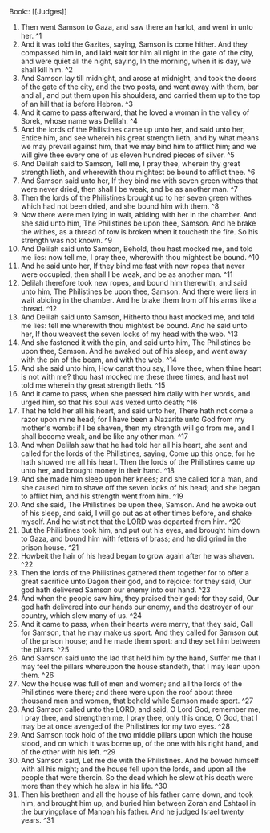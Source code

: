  Book:: [[Judges]]
 1. Then went Samson to Gaza, and saw there an harlot, and went in unto her. ^1
 2. And it was told the Gazites, saying, Samson is come hither. And they compassed him in, and laid wait for him all night in the gate of the city, and were quiet all the night, saying, In the morning, when it is day, we shall kill him. ^2
 3. And Samson lay till midnight, and arose at midnight, and took the doors of the gate of the city, and the two posts, and went away with them, bar and all, and put them upon his shoulders, and carried them up to the top of an hill that is before Hebron. ^3
 4. And it came to pass afterward, that he loved a woman in the valley of Sorek, whose name was Delilah. ^4
 5. And the lords of the Philistines came up unto her, and said unto her, Entice him, and see wherein his great strength lieth, and by what means we may prevail against him, that we may bind him to afflict him; and we will give thee every one of us eleven hundred pieces of silver. ^5
 6. And Delilah said to Samson, Tell me, I pray thee, wherein thy great strength lieth, and wherewith thou mightest be bound to afflict thee. ^6
 7. And Samson said unto her, If they bind me with seven green withes that were never dried, then shall I be weak, and be as another man. ^7
 8. Then the lords of the Philistines brought up to her seven green withes which had not been dried, and she bound him with them. ^8
 9. Now there were men lying in wait, abiding with her in the chamber. And she said unto him, The Philistines be upon thee, Samson. And he brake the withes, as a thread of tow is broken when it toucheth the fire. So his strength was not known. ^9
 10. And Delilah said unto Samson, Behold, thou hast mocked me, and told me lies: now tell me, I pray thee, wherewith thou mightest be bound. ^10
 11. And he said unto her, If they bind me fast with new ropes that never were occupied, then shall I be weak, and be as another man. ^11
 12. Delilah therefore took new ropes, and bound him therewith, and said unto him, The Philistines be upon thee, Samson. And there were liers in wait abiding in the chamber. And he brake them from off his arms like a thread. ^12
 13. And Delilah said unto Samson, Hitherto thou hast mocked me, and told me lies: tell me wherewith thou mightest be bound. And he said unto her, If thou weavest the seven locks of my head with the web. ^13
 14. And she fastened it with the pin, and said unto him, The Philistines be upon thee, Samson. And he awaked out of his sleep, and went away with the pin of the beam, and with the web. ^14
 15. And she said unto him, How canst thou say, I love thee, when thine heart is not with me? thou hast mocked me these three times, and hast not told me wherein thy great strength lieth. ^15
 16. And it came to pass, when she pressed him daily with her words, and urged him, so that his soul was vexed unto death; ^16
 17. That he told her all his heart, and said unto her, There hath not come a razor upon mine head; for I have been a Nazarite unto God from my mother's womb: if I be shaven, then my strength will go from me, and I shall become weak, and be like any other man. ^17
 18. And when Delilah saw that he had told her all his heart, she sent and called for the lords of the Philistines, saying, Come up this once, for he hath showed me all his heart. Then the lords of the Philistines came up unto her, and brought money in their hand. ^18
 19. And she made him sleep upon her knees; and she called for a man, and she caused him to shave off the seven locks of his head; and she began to afflict him, and his strength went from him. ^19
 20. And she said, The Philistines be upon thee, Samson. And he awoke out of his sleep, and said, I will go out as at other times before, and shake myself. And he wist not that the LORD was departed from him. ^20
 21. But the Philistines took him, and put out his eyes, and brought him down to Gaza, and bound him with fetters of brass; and he did grind in the prison house. ^21
 22. Howbeit the hair of his head began to grow again after he was shaven. ^22
 23. Then the lords of the Philistines gathered them together for to offer a great sacrifice unto Dagon their god, and to rejoice: for they said, Our god hath delivered Samson our enemy into our hand. ^23
 24. And when the people saw him, they praised their god: for they said, Our god hath delivered into our hands our enemy, and the destroyer of our country, which slew many of us. ^24
 25. And it came to pass, when their hearts were merry, that they said, Call for Samson, that he may make us sport. And they called for Samson out of the prison house; and he made them sport: and they set him between the pillars. ^25
 26. And Samson said unto the lad that held him by the hand, Suffer me that I may feel the pillars whereupon the house standeth, that I may lean upon them. ^26
 27. Now the house was full of men and women; and all the lords of the Philistines were there; and there were upon the roof about three thousand men and women, that beheld while Samson made sport. ^27
 28. And Samson called unto the LORD, and said, O Lord God, remember me, I pray thee, and strengthen me, I pray thee, only this once, O God, that I may be at once avenged of the Philistines for my two eyes. ^28
 29. And Samson took hold of the two middle pillars upon which the house stood, and on which it was borne up, of the one with his right hand, and of the other with his left. ^29
 30. And Samson said, Let me die with the Philistines. And he bowed himself with all his might; and the house fell upon the lords, and upon all the people that were therein. So the dead which he slew at his death were more than they which he slew in his life. ^30
 31. Then his brethren and all the house of his father came down, and took him, and brought him up, and buried him between Zorah and Eshtaol in the buryingplace of Manoah his father. And he judged Israel twenty years. ^31
